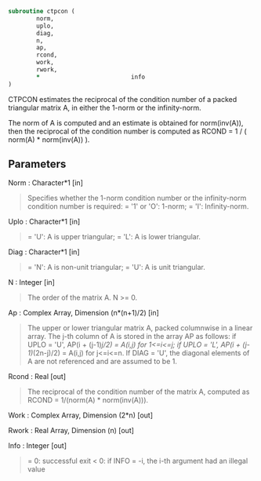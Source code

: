 ```fortran
subroutine ctpcon (
		norm,
		uplo,
		diag,
		n,
		ap,
		rcond,
		work,
		rwork,
		*                          info
)
```

 CTPCON estimates the reciprocal of the condition number of a packed
 triangular matrix A, in either the 1-norm or the infinity-norm.

 The norm of A is computed and an estimate is obtained for
 norm(inv(A)), then the reciprocal of the condition number is
 computed as
    RCOND = 1 / ( norm(A) * norm(inv(A)) ).

## Parameters
Norm : Character*1 [in]
> Specifies whether the 1-norm condition number or the
> infinity-norm condition number is required:
> = '1' or 'O':  1-norm;
> = 'I':         Infinity-norm.

Uplo : Character*1 [in]
> = 'U':  A is upper triangular;
> = 'L':  A is lower triangular.

Diag : Character*1 [in]
> = 'N':  A is non-unit triangular;
> = 'U':  A is unit triangular.

N : Integer [in]
> The order of the matrix A.  N >= 0.

Ap : Complex Array, Dimension (n*(n+1)/2) [in]
> The upper or lower triangular matrix A, packed columnwise in
> a linear array.  The j-th column of A is stored in the array
> AP as follows:
> if UPLO = 'U', AP(i + (j-1)*j/2) = A(i,j) for 1<=i<=j;
> if UPLO = 'L', AP(i + (j-1)*(2n-j)/2) = A(i,j) for j<=i<=n.
> If DIAG = 'U', the diagonal elements of A are not referenced
> and are assumed to be 1.

Rcond : Real [out]
> The reciprocal of the condition number of the matrix A,
> computed as RCOND = 1/(norm(A) * norm(inv(A))).

Work : Complex Array, Dimension (2*n) [out]

Rwork : Real Array, Dimension (n) [out]

Info : Integer [out]
> = 0:  successful exit
> < 0:  if INFO = -i, the i-th argument had an illegal value

